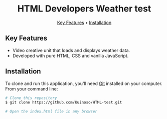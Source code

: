 <h1 align="center">HTML Developers Weather test</h1>

<p align="center">
  <a href="#key-features">Key Features</a> •
  <a href="#installation">Installation</a>
</p>

## Key Features

* Video creative unit that loads and displays weather data.
* Developed with pure HTML, CSS and vanilla JavaScript.

## Installation

To clone and run this application, you'll need [Git](https://git-scm.com) installed on your computer. From your command line:

```bash
# Clone this repository
$ git clone https://github.com/Kuinoso/HTML-test.git

# Open the index.html file in any browser

```
